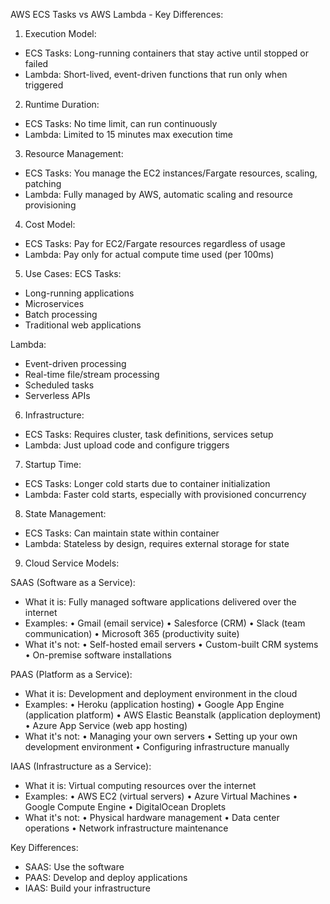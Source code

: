 AWS ECS Tasks vs AWS Lambda - Key Differences:

1. Execution Model:
- ECS Tasks: Long-running containers that stay active until stopped or failed
- Lambda: Short-lived, event-driven functions that run only when triggered

2. Runtime Duration:
- ECS Tasks: No time limit, can run continuously 
- Lambda: Limited to 15 minutes max execution time

3. Resource Management:
- ECS Tasks: You manage the EC2 instances/Fargate resources, scaling, patching
- Lambda: Fully managed by AWS, automatic scaling and resource provisioning

4. Cost Model:
- ECS Tasks: Pay for EC2/Fargate resources regardless of usage
- Lambda: Pay only for actual compute time used (per 100ms)

5. Use Cases:
ECS Tasks:
- Long-running applications
- Microservices
- Batch processing
- Traditional web applications

Lambda:
- Event-driven processing
- Real-time file/stream processing
- Scheduled tasks
- Serverless APIs

6. Infrastructure:
- ECS Tasks: Requires cluster, task definitions, services setup
- Lambda: Just upload code and configure triggers

7. Startup Time:
- ECS Tasks: Longer cold starts due to container initialization
- Lambda: Faster cold starts, especially with provisioned concurrency

8. State Management:
- ECS Tasks: Can maintain state within container
- Lambda: Stateless by design, requires external storage for state


9. Cloud Service Models:

SAAS (Software as a Service):
- What it is: Fully managed software applications delivered over the internet
- Examples: 
  • Gmail (email service)
  • Salesforce (CRM)
  • Slack (team communication)
  • Microsoft 365 (productivity suite)
- What it's not:
  • Self-hosted email servers
  • Custom-built CRM systems
  • On-premise software installations

PAAS (Platform as a Service):
- What it is: Development and deployment environment in the cloud
- Examples:
  • Heroku (application hosting)
  • Google App Engine (application platform)
  • AWS Elastic Beanstalk (application deployment)
  • Azure App Service (web app hosting)
- What it's not:
  • Managing your own servers
  • Setting up your own development environment
  • Configuring infrastructure manually

IAAS (Infrastructure as a Service):
- What it is: Virtual computing resources over the internet
- Examples:
  • AWS EC2 (virtual servers)
  • Azure Virtual Machines
  • Google Compute Engine
  • DigitalOcean Droplets
- What it's not:
  • Physical hardware management
  • Data center operations
  • Network infrastructure maintenance

Key Differences:
- SAAS: Use the software
- PAAS: Develop and deploy applications
- IAAS: Build your infrastructure
